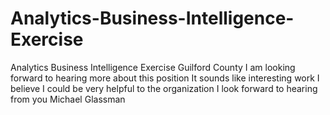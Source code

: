 # Analytics-Business-Intelligence-Exercise
Analytics  Business Intelligence Exercise Guilford County
I am looking forward to hearing more about this position
It sounds like interesting work
I believe I could be very helpful to the organization
I look forward to hearing from you
Michael Glassman
